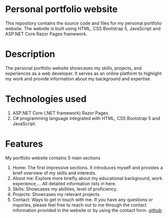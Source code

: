 # Personal portfolio website
This repository contains the source code and files for my personal portfolio website. The website is built using HTML, CSS Bootstrap 5, JavaScript and ASP.NET Core Razor Pages framework.
# Description
The personal portfolio website showcases my skills, projects, and experiences as a web developer. It serves as an online platform to highlight my work and provide information about my background and expertise.
# Technologies used
1. ASP.NET Core (.NET framework) Razor Pages
2. C# programming language integrated with HTML, CSS Bootstrap 5 and JavaScript. 
# Features
My portfolio website contains 5 main sections
1. Home: The first impressive sections. It introduces myself and provides a brief overview of my skills and interests.
2. About me: Explore more briefly about my educational background, work experience,... All detailed information lists in here.
3. Skills: Showcases my abilities, level of proficiency.
4. Projects: Showcases my relevant projects. 
5. Contact: Ways to get in touch with me. If you have any questions or inquiries, please feel free to reach out to me through the contact information provided in the website or by using the contact form.
[github](images/github)
